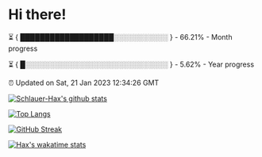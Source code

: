 # Hi there!

⏳ { ███████████████████░░░░░░░░░░░ } - 66.21% - Month progress

⏳ { █░░░░░░░░░░░░░░░░░░░░░░░░░░░░░ } - 5.62% - Year progress

⏰ Updated on Sat, 21 Jan 2023 12:34:26 GMT


[![Schlauer-Hax's github stats](https://github-readme-stats.vercel.app/api?username=Schlauer-Hax&show_icons=true&theme=dark&count_private=true)](https://github.com/Schlauer-Hax)


[![Top Langs](https://github-readme-stats.vercel.app/api/top-langs/?username=Schlauer-Hax&layout=compact&theme=dark)](https://github.com/Schlauer-Hax?tab=repositories)

[![GitHub Streak](https://streak-stats.demolab.com?user=Schlauer-Hax&theme=dark)](https://git.io/streak-stats)

[![Hax's wakatime stats](https://github-readme-stats.vercel.app/api/wakatime?username=Hax&theme=dark)](https://wakatime.com/@Hax)

